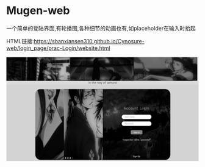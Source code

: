 # Mugen-web



一个简单的登陆界面,有轮播图,各种细节的动画也有,如placeholder在输入时抬起

HTML链接:https://shanxiansen310.github.io/Cynosure-web/login_page/prac-Login/website.html

![Profile](login_page/prac-Login/images/profile.png)
